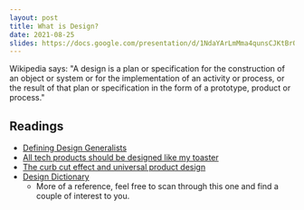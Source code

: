 ```yaml
---
layout: post
title: What is Design?
date: 2021-08-25
slides: https://docs.google.com/presentation/d/1NdaYArLmMma4qunsCJKtBrQ5jPVu5Q0zvV_Z_TtbPcs/edit?usp=sharing
---
```


Wikipedia says: "A design is a plan or specification for the construction of an object or system or for the implementation of an activity or process, or the result of that plan or specification in the form of a prototype, product or process."

## Readings
* [Defining Design Generalists](https://airbnb.design/defining-design-generalists/)
* [All tech products should be designed like my toaster](https://www.theverge.com/2020/9/3/21419630/toaster-human-design-breville-tech-products)
* [The curb cut effect and universal product design](https://uxdesign.cc/the-curb-cut-effect-and-universal-product-design-964be1c6c841)
* [Design Dictionary](https://www.figma.com/dictionary/)
  * More of a reference, feel free to scan through this one and find a couple of interest to you.
